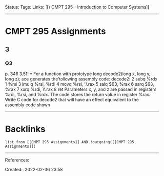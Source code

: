 Status: 
Tags: 
Links: [[) CMPT 295 - Introduction to Computer Systems]]
___
# CMPT 295 Assignments
## 3
### Q3
p. 346
3.51! •
For a function with prototype
long decode2(long x, long y, long z);
ace generates the'tollowing assembly code:
decode2:
2 subq %rdx 1 %rsi
3 imulq %rsi, %rdi
4 movq %rsi, '/.rax
5 salq $63, %rax
6 sarq $63, %rax
7 xorq %rdi, Y.rax
8 ret
Parameters x, y, and z are passed in registers %rdi, %rsi, and %rdx. The code
stores the return value in register %rax.
Write C code for decode2 that will have an effect equivalent to the assembly
code shown
___
# Backlinks
```dataview
list from [[CMPT 295 Assignments]] AND !outgoing([[CMPT 295 Assignments]])
```
___
References:

Created:: 2022-02-06 23:58
